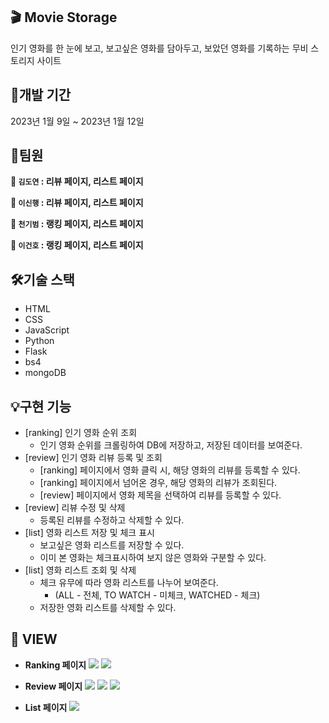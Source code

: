 ## 🎬 Movie Storage

인기 영화를 한 눈에 보고, 보고싶은 영화를 담아두고, 보았던 영화를 기록하는 무비 스토리지 사이트

## 📆개발 기간

2023년 1월 9일 ~ 2023년 1월 12일

## 👥팀원

**🐓 `김도연` : 리뷰 페이지, 리스트 페이지**

**🐶 `이신행` : 리뷰 페이지, 리스트 페이지**

**🐶 `천기범` : 랭킹 페이지, 리스트 페이지**

**🐶 `이건호` : 랭킹 페이지, 리스트 페이지**


## 🛠️기술 스택

- HTML
- CSS
- JavaScript
- Python
- Flask
- bs4
- mongoDB

## 💡구현 기능

- [ranking] 인기 영화 순위 조회
    - 인기 영화 순위를 크롤링하여 DB에 저장하고, 저장된 데이터를 보여준다.
- [review] 인기 영화 리뷰 등록 및 조회
    - [ranking] 페이지에서 영화 클릭 시, 해당 영화의 리뷰를 등록할 수 있다.
    - [ranking] 페이지에서 넘어온 경우, 해당 영화의 리뷰가 조회된다.
    - [review] 페이지에서 영화 제목을 선택하여 리뷰를 등록할 수 있다.
- [review] 리뷰 수정 및 삭제
    - 등록된 리뷰를 수정하고 삭제할 수 있다.
- [list] 영화 리스트 저장 및 체크 표시
    - 보고싶은 영화 리스트를 저장할 수 있다.
    - 이미 본 영화는 체크표시하여 보지 않은 영화와 구분할 수 있다.
- [list] 영화 리스트 조회 및 삭제
    - 체크 유무에 따라 영화 리스트를 나누어 보여준다.
        - (ALL - 전체, TO WATCH - 미체크, WATCHED - 체크)
    - 저장한 영화 리스트를 삭제할 수 있다.

## 👀 VIEW

- **Ranking 페이지**
  <img src="https://user-images.githubusercontent.com/96133075/212064140-286686fc-0b6f-46aa-9b89-bdfebe71b37c.png">
  <img src="https://user-images.githubusercontent.com/96133075/212064230-7f00baed-5777-45b7-8a77-7fd1e69c7993.png">
    
- **Review 페이지**
  <img src="https://user-images.githubusercontent.com/96133075/212064284-5655712a-bc14-465a-b5f1-4ab8d738f1e7.png">
  <img src="https://user-images.githubusercontent.com/96133075/212064322-b9920bc2-d37f-442f-abde-8cebac22ed9c.png">
  <img src="https://user-images.githubusercontent.com/96133075/212064378-cd76933f-e935-41ec-a572-3ae264d01a24.png">
    
- **List 페이지**
  <img src="https://user-images.githubusercontent.com/96133075/212064448-3cad2286-4f15-4a71-95e8-5cab98f3a644.png">
